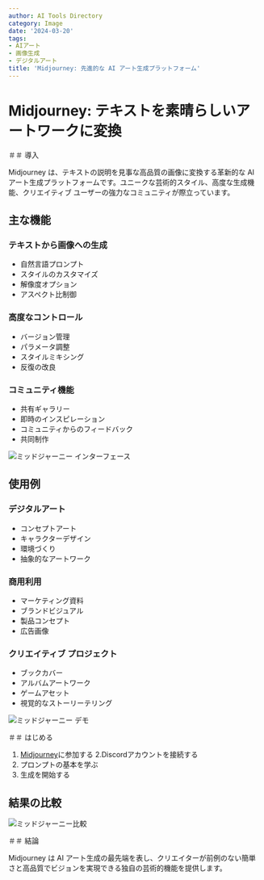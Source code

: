 ```yaml
---
author: AI Tools Directory
category: Image
date: '2024-03-20'
tags:
- AIアート
- 画像生成
- デジタルアート
title: 'Midjourney: 先進的な AI アート生成プラットフォーム'
---
```


# Midjourney: テキストを素晴らしいアートワークに変換

＃＃ 導入

Midjourney は、テキストの説明を見事な高品質の画像に変換する革新的な AI アート生成プラットフォームです。ユニークな芸術的スタイル、高度な生成機能、クリエイティブ ユーザーの強力なコミュニティが際立っています。

## 主な機能

### テキストから画像への生成
- 自然言語プロンプト
- スタイルのカスタマイズ
- 解像度オプション
- アスペクト比制御

### 高度なコントロール
- バージョン管理
- パラメータ調整
- スタイルミキシング
- 反復の改良

### コミュニティ機能
- 共有ギャラリー
- 即時のインスピレーション
- コミュニティからのフィードバック
- 共同制作

![ミッドジャーニー インターフェース](/imgs/midjourney/interface.jpg)

## 使用例

### デジタルアート
- コンセプトアート
- キャラクターデザイン
- 環境づくり
- 抽象的なアートワーク

### 商用利用
- マーケティング資料
- ブランドビジュアル
- 製品コンセプト
- 広告画像

### クリエイティブ プロジェクト
- ブックカバー
- アルバムアートワーク
- ゲームアセット
- 視覚的なストーリーテリング

![ミッドジャーニー デモ](/imgs/midjourney/demo.jpg)

＃＃ はじめる

1. [Midjourney](https://www.midjourney.com)に参加する
2.Discordアカウントを接続する
3. プロンプトの基本を学ぶ
4. 生成を開始する

## 結果の比較

![ミッドジャーニー比較](/imgs/midjourney/comparison.jpg)

＃＃ 結論

Midjourney は AI アート生成の最先端を表し、クリエイターが前例のない簡単さと高品質でビジョンを実現できる独自の芸術的機能を提供します。